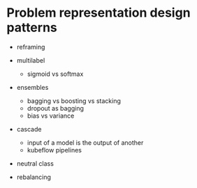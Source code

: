
# Problem representation design patterns


- reframing
- multilabel
    - sigmoid vs softmax

- ensembles
    - bagging vs boosting vs stacking
    - dropout as bagging
    - bias vs variance

- cascade
    - input of a model is the output of another
    - kubeflow pipelines

- neutral class

- rebalancing


